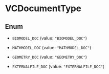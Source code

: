 

# VCDocumentType

## Enum


* `BIOMODEL_DOC` (value: `"BIOMODEL_DOC"`)

* `MATHMODEL_DOC` (value: `"MATHMODEL_DOC"`)

* `GEOMETRY_DOC` (value: `"GEOMETRY_DOC"`)

* `EXTERNALFILE_DOC` (value: `"EXTERNALFILE_DOC"`)



